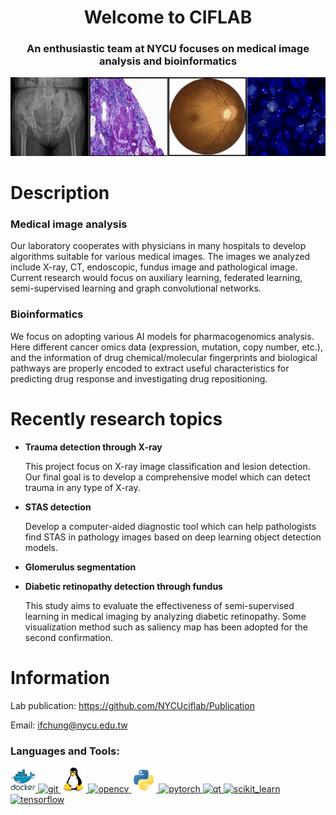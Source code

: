 <h1 align="center">Welcome to CIFLAB</h1>
<h3 align="center">An enthusiastic team at NYCU focuses on medical image analysis and bioinformatics</h3>

<p align="center">
  <img src="https://github.com/NYCUciflab/.github/blob/main/profile/cover.gif" />
</p>


# Description

### Medical image analysis
Our laboratory cooperates with physicians in many hospitals to develop algorithms suitable for various medical images. The images we analyzed include X-ray, CT, endoscopic, fundus image and pathological image. Current research would focus on auxiliary learning, federated learning, semi-supervised learning and graph convolutional networks.
### Bioinformatics
We focus on adopting various AI models for pharmacogenomics analysis. Here different cancer omics data (expression, mutation, copy number, etc.), and the information of drug chemical/molecular fingerprints and biological pathways are properly encoded to extract useful characteristics for predicting drug response and investigating drug repositioning.



# Recently research topics

- **Trauma detection through X-ray**
  
  This project focus on X-ray image classification and lesion detection. Our final goal is to develop a comprehensive model which can detect trauma in any type of X-ray.

- **STAS detection**

  Develop a computer-aided diagnostic tool which can help pathologists find STAS in pathology images based on deep learning object detection models.

- **Glomerulus segmentation**

- **Diabetic retinopathy detection through fundus**

  This study aims to evaluate the effectiveness of semi-supervised learning in medical imaging by analyzing diabetic retinopathy. Some visualization method such as saliency map has been adopted for the second confirmation.

# Information 
Lab publication: <https://github.com/NYCUciflab/Publication>

Email: ifchung@nycu.edu.tw


<p align="left">
</p>

<h3 align="left">Languages and Tools:</h3>
<p align="left"> <a href="https://www.docker.com/" target="_blank" rel="noreferrer"> <img src="https://raw.githubusercontent.com/devicons/devicon/master/icons/docker/docker-original-wordmark.svg" alt="docker" width="40" height="40"/> </a> <a href="https://git-scm.com/" target="_blank" rel="noreferrer"> <img src="https://www.vectorlogo.zone/logos/git-scm/git-scm-icon.svg" alt="git" width="40" height="40"/> </a> <a href="https://www.linux.org/" target="_blank" rel="noreferrer"> <img src="https://raw.githubusercontent.com/devicons/devicon/master/icons/linux/linux-original.svg" alt="linux" width="40" height="40"/> </a> <a href="https://opencv.org/" target="_blank" rel="noreferrer"> <img src="https://www.vectorlogo.zone/logos/opencv/opencv-icon.svg" alt="opencv" width="40" height="40"/> </a> <a href="https://www.python.org" target="_blank" rel="noreferrer"> <img src="https://raw.githubusercontent.com/devicons/devicon/master/icons/python/python-original.svg" alt="python" width="40" height="40"/> </a> <a href="https://pytorch.org/" target="_blank" rel="noreferrer"> <img src="https://www.vectorlogo.zone/logos/pytorch/pytorch-icon.svg" alt="pytorch" width="40" height="40"/> </a> <a href="https://www.qt.io/" target="_blank" rel="noreferrer"> <img src="https://upload.wikimedia.org/wikipedia/commons/0/0b/Qt_logo_2016.svg" alt="qt" width="40" height="40"/> </a> <a href="https://scikit-learn.org/" target="_blank" rel="noreferrer"> <img src="https://upload.wikimedia.org/wikipedia/commons/0/05/Scikit_learn_logo_small.svg" alt="scikit_learn" width="40" height="40"/> </a> <a href="https://www.tensorflow.org" target="_blank" rel="noreferrer"> <img src="https://www.vectorlogo.zone/logos/tensorflow/tensorflow-icon.svg" alt="tensorflow" width="40" height="40"/> </a> </p>
